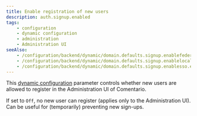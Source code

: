 ```yaml
---
title: Enable registration of new users
description: auth.signup.enabled
tags:
    - configuration
    - dynamic configuration
    - administration
    - Administration UI
seeAlso:
    - /configuration/backend/dynamic/domain.defaults.signup.enablefederated.en
    - /configuration/backend/dynamic/domain.defaults.signup.enablelocal.en
    - /configuration/backend/dynamic/domain.defaults.signup.enablesso.en
---
```


This [dynamic configuration](/configuration/backend/dynamic) parameter controls whether new users are allowed to register in the Administration UI of Comentario.

<!--more-->

If set to `Off`, no new user can register (applies only to the Administration UI). Can be useful for (temporarily) preventing new sign-ups.
